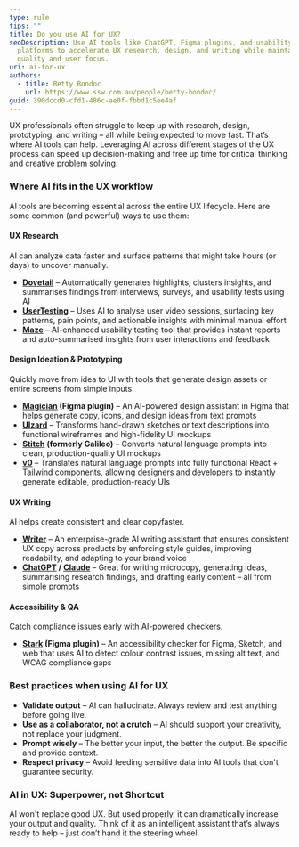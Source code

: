 ```yaml
---
type: rule
tips: ""
title: Do you use AI for UX?
seoDescription: Use AI tools like ChatGPT, Figma plugins, and usability testing
  platforms to accelerate UX research, design, and writing while maintaining
  quality and user focus.
uri: ai-for-ux
authors:
  - title: Betty Bondoc
    url: https://www.ssw.com.au/people/betty-bondoc/
guid: 390dccd0-cfd1-486c-ae0f-fbbd1c5ee4af
---
```

UX professionals often struggle to keep up with research, design, prototyping, and writing – all while being expected to move fast. That’s where AI tools can help. Leveraging AI across different stages of the UX process can speed up decision-making and free up time for critical thinking and creative problem solving.

<!--endintro-->

### Where AI fits in the UX workflow

AI tools are becoming essential across the entire UX lifecycle. Here are some common (and powerful) ways to use them:

#### UX Research

AI can analyze data faster and surface patterns that might take hours (or days) to uncover manually.

* **[Dovetail](https://dovetail.com/)** – Automatically generates highlights, clusters insights, and summarises findings from interviews, surveys, and usability tests using AI
* **[UserTesting](https://www.usertesting.com/)** – Uses AI to analyse user video sessions, surfacing key patterns, pain points, and actionable insights with minimal manual effort
* **[Maze](https://maze.co/)** – AI-enhanced usability testing tool that provides instant reports and auto-summarised insights from user interactions and feedback

#### Design Ideation & Prototyping

Quickly move from idea to UI with tools that generate design assets or entire screens from simple inputs.

* **[Magician](https://www.figma.com/community/plugin/1151890004010191690/magician) (Figma plugin)** – An AI-powered design assistant in Figma that helps generate copy, icons, and design ideas from text prompts
* **[UIzard](https://uizard.io/)** – Transforms hand-drawn sketches or text descriptions into functional wireframes and high-fidelity UI mockups
* **[Stitch](https://stitch.withgoogle.com/) (formerly Galileo)** – Converts natural language prompts into clean, production-quality UI mockups
* **[v0](https://v0.dev/)** – Translates natural language prompts into fully functional React + Tailwind components, allowing designers and developers to instantly generate editable, production-ready UIs

#### UX Writing

AI helps create consistent and clear copyfaster.

* **[Writer](https://writer.com/)** – An enterprise-grade AI writing assistant that ensures consistent UX copy across products by enforcing style guides, improving readability, and adapting to your brand voice
* **[ChatGPT](https://chatgpt.com/) / [Claude](https://claude.ai/)** – Great for writing microcopy, generating ideas, summarising research findings, and drafting early content – all from simple prompts

#### Accessibility & QA

Catch compliance issues early with AI-powered checkers.

* **[Stark](https://www.getstark.co/) (Figma plugin)** – An accessibility checker for Figma, Sketch, and web that uses AI to detect colour contrast issues, missing alt text, and WCAG compliance gaps

### Best practices when using AI for UX

* **Validate output** – AI can hallucinate. Always review and test anything before going live.
* **Use as a collaborator, not a crutch** – AI should support your creativity, not replace your judgment.
* **Prompt wisely** – The better your input, the better the output. Be specific and provide context.
* **Respect privacy** – Avoid feeding sensitive data into AI tools that don't guarantee security.

### AI in UX: Superpower, not Shortcut

AI won't replace good UX. But used properly, it can dramatically increase your output and quality. Think of it as an intelligent assistant that’s always ready to help – just don’t hand it the steering wheel.
